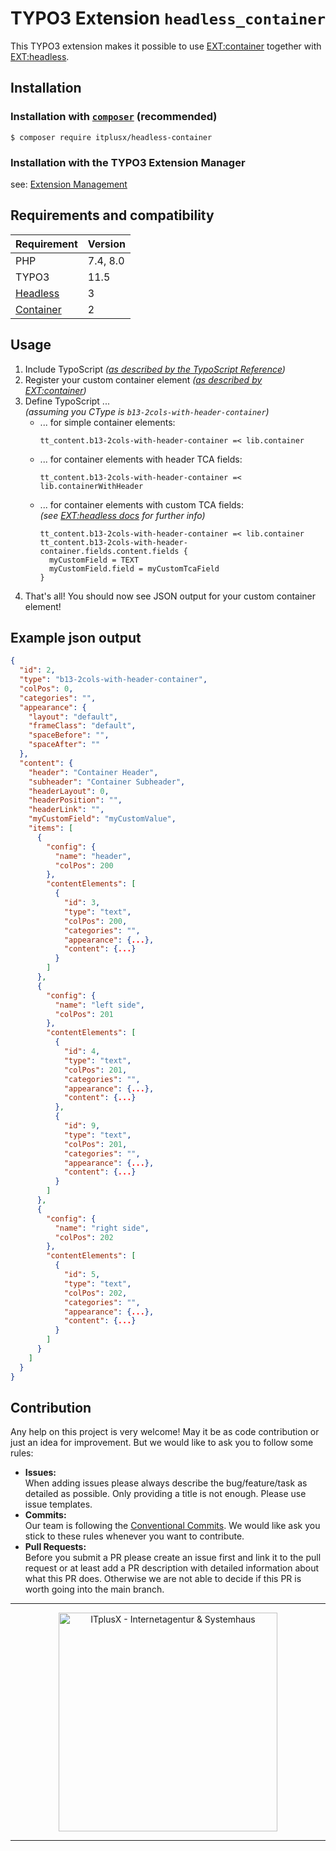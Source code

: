 # TYPO3 Extension `headless_container`

This TYPO3 extension makes it possible to use [EXT:container](https://github.com/b13/container) together with
[EXT:headless](https://github.com/TYPO3-Initiatives/headless/).


## Installation


### Installation with [`composer`](https://getcomposer.org/) (recommended)

```shell script
$ composer require itplusx/headless-container
```


### Installation with the TYPO3 Extension Manager

see: [Extension Management](https://docs.typo3.org/m/typo3/reference-coreapi/11.5/en-us/ExtensionArchitecture/HowTo/ExtensionManagement.html#extension-management)


## Requirements and compatibility

| Requirement                                            | Version  |
|--------------------------------------------------------|----------|
| PHP                                                    | 7.4, 8.0 |
| TYPO3                                                  | 11.5     |
| [Headless](https://github.com/TYPO3-Headless/headless) | 3        |
| [Container](https://github.com/b13/container)          | 2        |


## Usage

1. Include TypoScript
   _([as described by the TypoScript Reference](https://docs.typo3.org/m/typo3/reference-typoscript/11.5/en-us/UsingSetting/Entering.html#include-typoscript-from-extensions))_
2. Register your custom container element
   _([as described by EXT:container](https://github.com/b13/container/tree/2.0.5#registration-of-container-elements))_
3. Define TypoScript ...  
   _(assuming you CType is `b13-2cols-with-header-container`)_
    * ... for simple container elements:
      ```
      tt_content.b13-2cols-with-header-container =< lib.container
      ```
    * ... for container elements with header TCA fields:
      ```
      tt_content.b13-2cols-with-header-container =< lib.containerWithHeader
      ```
    * ... for container elements with custom TCA fields:  
      _(see [EXT:headless docs](https://docs.typo3.org/p/friendsoftypo3/headless/3.1/en-us/Developer/Index.html#create-custom-content-elements)
      for further info)_
      ```
      tt_content.b13-2cols-with-header-container =< lib.container
      tt_content.b13-2cols-with-header-container.fields.content.fields {
        myCustomField = TEXT
        myCustomField.field = myCustomTcaField
      }
      ```
4. That's all! You should now see JSON output for your custom container element!


## Example json output

```json
{
  "id": 2,
  "type": "b13-2cols-with-header-container",
  "colPos": 0,
  "categories": "",
  "appearance": {
    "layout": "default",
    "frameClass": "default",
    "spaceBefore": "",
    "spaceAfter": ""
  },
  "content": {
    "header": "Container Header",
    "subheader": "Container Subheader",
    "headerLayout": 0,
    "headerPosition": "",
    "headerLink": "",
    "myCustomField": "myCustomValue",
    "items": [
      {
        "config": {
          "name": "header",
          "colPos": 200
        },
        "contentElements": [
          {
            "id": 3,
            "type": "text",
            "colPos": 200,
            "categories": "",
            "appearance": {...},
            "content": {...}
          }
        ]
      },
      {
        "config": {
          "name": "left side",
          "colPos": 201
        },
        "contentElements": [
          {
            "id": 4,
            "type": "text",
            "colPos": 201,
            "categories": "",
            "appearance": {...},
            "content": {...}
          },
          {
            "id": 9,
            "type": "text",
            "colPos": 201,
            "categories": "",
            "appearance": {...},
            "content": {...}
          }
        ]
      },
      {
        "config": {
          "name": "right side",
          "colPos": 202
        },
        "contentElements": [
          {
            "id": 5,
            "type": "text",
            "colPos": 202,
            "categories": "",
            "appearance": {...},
            "content": {...}
          }
        ]
      }
    ]
  }
}
```


## Contribution

Any help on this project is very welcome! May it be as code contribution or just an idea for improvement. But we would
like to ask you to follow some rules:

- **Issues:**  
  When adding issues please always describe the bug/feature/task as detailed as possible. Only providing a title is not
  enough. Please use issue templates.
- **Commits:**  
  Our team is following the [Conventional Commits](https://www.conventionalcommits.org/). We would like ask you stick to
  these rules whenever you want to contribute.
- **Pull Requests:**  
  Before you submit a PR please create an issue first and link it to the pull request or at least add a PR description
  with detailed information about what this PR does. Otherwise we are not able to decide if this PR is worth going into
  the main branch.

---

<p align="center">
  <a href="https://itplusx.de" target="_blank" rel="noopener noreferrer">
    <img width="350" src="https://itplusx.de/banners/created-by-X-with-passion.svg" alt="ITplusX - Internetagentur & Systemhaus">
  </a>
</p>

---
